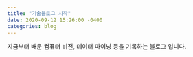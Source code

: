 ```yaml
---
title: "기술블로그 시작"
date: 2020-09-12 15:26:00 -0400
categories: blog
---
```


지금부터 배운 컴퓨터 비전, 데이터 마이닝 등을 기록하는 블로그 입니다.
